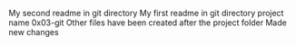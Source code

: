 My second readme in git directory
My first readme in git directory project name 0x03-git Other files have been created after the project folder
Made new changes
